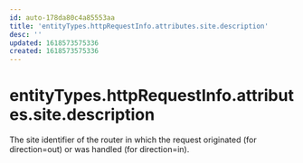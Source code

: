 ```yaml
---
id: auto-178da80c4a85553aa
title: 'entityTypes.httpRequestInfo.attributes.site.description'
desc: ''
updated: 1618573575336
created: 1618573575336
---
```

# entityTypes.httpRequestInfo.attributes.site.description

The site identifier of the router in which the request originated (for direction=out) or was handled (for direction=in).
